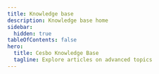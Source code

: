 ```yaml
---
title: Knowledge base
description: Knowledge base home
sidebar:
  hidden: true
tableOfContents: false
hero:
  title: Cesbo Knowledge Base
  tagline: Explore articles on advanced topics
---
```

